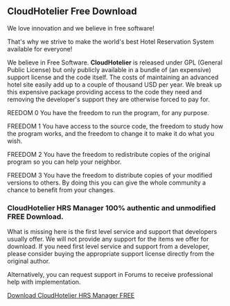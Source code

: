 ## CloudHotelier Free Download

We love innovation and we believe in free software! 

That's why we strive to make the world's best Hotel Reservation System available for everyone!

We believe in Free Software. **CloudHotelier** is released under GPL (General Public License) but only publicly available in a bundle of (an expensive) support license and the code itself. The costs of maintaining an advanced hotel site easily add up to a couple of thousand USD per year. We break up this expensive package providing access to the code they need and removing the developer's support they are otherwise forced to pay for.

REEDOM 0
You have the freedom to run the program, for any purpose.

FREEDOM 1
You have access to the source code, the freedom to study how the program works, and the freedom to change it to make it do what you wish.
 
FREEDOM 2
You have the freedom to redistribute copies of the original program so you can help your neighbor.

FREEDOM 3
You have the freedom to distribute copies of your modified versions to others. By doing this you can give the whole community a chance to benefit from your changes.

### CloudHotelier HRS Manager 100% authentic and unmodified FREE Download.

What is missing here is the first level service and support that developers usually offer. We will not provide any support for the items we offer for download. If you need first level service and support from a developer, please consider buying the appropriate support license directly from the original author.

Alternatively, you can request support in Forums to receive professional help with implementation.

[Download CloudHotelier HRS Manager FREE](https://link.com)
